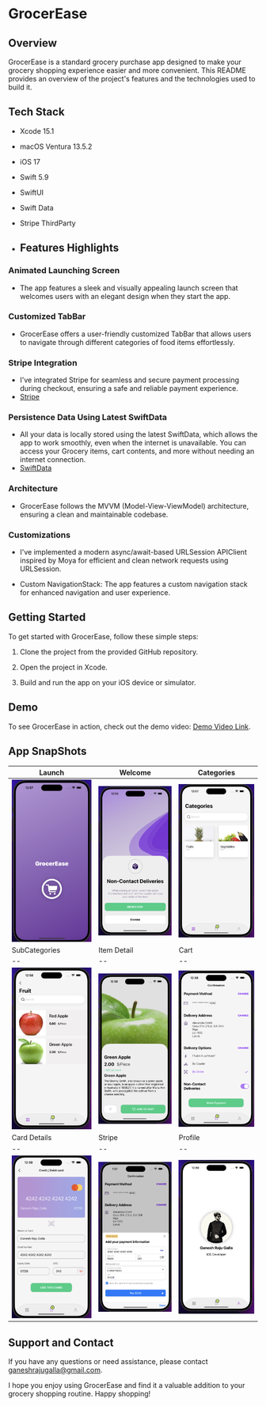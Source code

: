 
# GrocerEase

## Overview

GrocerEase is a standard grocery purchase app designed to make your grocery shopping experience easier and more convenient. This README provides an overview of the project's features and the technologies used to build it.

## Tech Stack

- Xcode 15.1
- macOS Ventura 13.5.2
- iOS 17
- Swift 5.9
- SwiftUI
- Swift Data
- Stripe ThirdParty

- ## Features Highlights

### Animated Launching Screen

- The app features a sleek and visually appealing launch screen that welcomes users with an elegant design when they start the app.

### Customized TabBar

- GrocerEase offers a user-friendly customized TabBar that allows users to navigate through different categories of food items effortlessly.

### Stripe Integration

- I've integrated Stripe for seamless and secure payment processing during checkout, ensuring a safe and reliable payment experience.
- [Stripe](https://stripe.com/docs/libraries/ios)


### Persistence Data Using Latest SwiftData

- All your data is locally stored using the latest SwiftData, which allows the app to work smoothly, even when the internet is unavailable. You can access your Grocery items, cart contents, and more without needing an internet connection.
- [SwiftData](https://developer.apple.com/xcode/swiftdata/)

### Architecture

- GrocerEase follows the MVVM (Model-View-ViewModel) architecture, ensuring a clean and maintainable codebase.

### Customizations

- I've implemented a modern async/await-based URLSession APIClient inspired by Moya for efficient and clean network requests using URLSession.
  
- Custom NavigationStack: The app features a custom navigation stack for enhanced navigation and user experience.

## Getting Started

To get started with GrocerEase, follow these simple steps:

1. Clone the project from the provided GitHub repository.

2. Open the project in Xcode.

3. Build and run the app on your iOS device or simulator.

## Demo

To see GrocerEase in action, check out the demo video: [Demo Video Link](https://drive.google.com/drive/folders/1yeeI18U0cGxDnRgJj4TqvPDNmwPfmn5d?usp=sharing).

## App SnapShots

| Launch | Welcome | Categories |
| -- | -- | -- |
| <img src="GrocerEase/Media/Launch.png" width="200"> | <img src="GrocerEase/Media/Welcome.png" width="200"> | <img src="GrocerEase/Media/Categories.png" width="200"> 
| SubCategories | Item Detail | Cart |
| -- | -- | -- |
| <img src="GrocerEase/Media/SubCategory.png" width="200"> | <img src="GrocerEase/Media/Detail.png" width="200"> | <img src="GrocerEase/Media/PaymentConfirmation.png" width="200">
| Card Details | Stripe | Profile |
| -- | -- | -- |
| <img src="GrocerEase/Media/CardDetails.png" width="200">  |  <img src="GrocerEase/Media/Stripe.png" width="200"> | <img src="GrocerEase/Media/Profile.png" width="200">


## Support and Contact

If you have any questions or need assistance, please contact ganeshrajugalla@gmail.com.

I hope you enjoy using GrocerEase and find it a valuable addition to your grocery shopping routine. Happy shopping!


